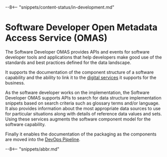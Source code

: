 <!-- SPDX-License-Identifier: CC-BY-4.0 -->
<!-- Copyright Contributors to the Egeria project. -->

--8<-- "snippets/content-status/in-development.md"

# Software Developer Open Metadata Access Service (OMAS)

The Software Developer OMAS provides APIs and events for software developer tools and applications that help developers make good use of the
standards and best practices defined for the data landscape.

It supports the documentation of the component structure of a software capability and the ability to link it to the [digital services](/egeria-docs/services/omas/digital-service/overview) it supports for the business.  

As the software developer works on the implementation, the Software Developer OMAS supports APIs to search for data structure implementation snippets based on search criteria such as glossary terms and/or language. It also provides information about the most appropriate data sources to use for particular situations along with details of reference data values and sets. Using these services augments the software component model for the software capability.

Finally it enables the documentation of the packaging as the components are moved into the [DevOps Pipeline](/egeria-docs/services/omas/dev-ops/overview).


--8<-- "snippets/abbr.md"
